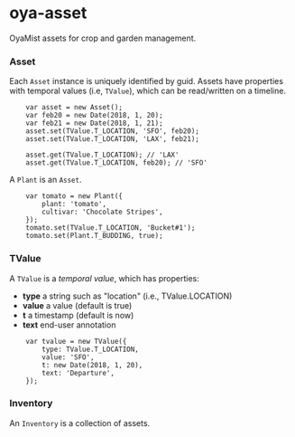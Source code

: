 # oya-asset
OyaMist assets for crop and garden management.

### Asset
Each `Asset` instance is uniquely identified by guid. 
Assets have properties with temporal values (i.e, `TValue`),
which can be read/written on a timeline.

```JS
    var asset = new Asset();
    var feb20 = new Date(2018, 1, 20);
    var feb21 = new Date(2018, 1, 21);
    asset.set(TValue.T_LOCATION, 'SFO', feb20);
    asset.set(TValue.T_LOCATION, 'LAX', feb21);

    asset.get(TValue.T_LOCATION); // 'LAX'
    asset.get(TValue.T_LOCATION, feb20); // 'SFO'
```

A `Plant` is an `Asset`.

```JS
    var tomato = new Plant({
        plant: 'tomato',
        cultivar: 'Chocolate Stripes',
    });
    tomato.set(TValue.T_LOCATION, 'Bucket#1');
    tomato.set(Plant.T_BUDDING, true);
```

### TValue
A `TValue` is a <i>temporal value</i>, which has properties:

* **type** a string such as "location" (i.e., TValue.LOCATION)
* **value** a value (default is true)
* **t** a timestamp (default is now)
* **text** end-user annotation

```JS
    var tvalue = new TValue({
        type: TValue.T_LOCATION,
        value: 'SFO',
        t: new Date(2018, 1, 20),
        text: 'Departure',
    });
```

### Inventory
An `Inventory` is a collection of assets.

